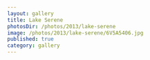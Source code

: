 ```yaml
---
layout: gallery
title: Lake Serene
photosDir: /photos/2013/lake-serene
image: /photos/2013/lake-serene/6V5A5406.jpg
published: true
category: gallery
---
```

